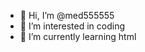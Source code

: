 - 👋 Hi, I’m @med555555
- 👀 I’m interested in coding
- 🌱 I’m currently learning html

<!---
med555555/med555555 is a ✨ special ✨ repository because its `README.md` (this file) appears on your GitHub profile.
You can click the Preview link to take a look at your changes.
--->
